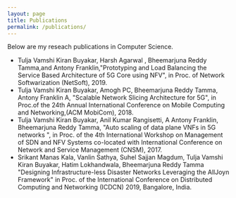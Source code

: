 ```yaml
---
layout: page
title: Publications
permalink: /publications/
---
```


Below are my reseach publications in Computer Science.

* Tulja Vamshi Kiran Buyakar, Harsh Agarwal , Bheemarjuna Reddy Tamma,and Antony Franklin,"Prototyping and Load Balancing the Service Based Architecture of 5G Core using NFV", in Proc. of Network Softwarization (NetSoft), 2019.
* Tulja Vamshi Kiran Buyakar, Amogh PC, Bheemarjuna Reddy Tamma, Antony Franklin A, "Scalable Network Slicing Architecture for 5G", in Proc.of the 24th Annual International Conference on Mobile Computing and Networking,(ACM MobiCom), 2018.
* Tulja Vamshi Kiran Buyakar, Anil Kumar Rangisetti, A Antony Franklin, Bheemarjuna Reddy Tamma, "Auto scaling of data plane VNFs in 5G networks ", in Proc. of the 4th International Workshop on Management of SDN and NFV Systems co-located with International Conference on Network and Service Management (CNSM), 2017.
* Srikant Manas Kala, Vanlin Sathya, Suhel Sajjan Magdum, Tulja Vamshi Kiran Buyakar, Hatim Lokhandwala, Bheemarjuna Reddy Tamma "Designing Infrastructure-less Disaster Networks Leveraging the AllJoyn Framework" in Proc. of the International Conference on Distributed Computing and Networking (ICDCN) 2019, Bangalore, India.

